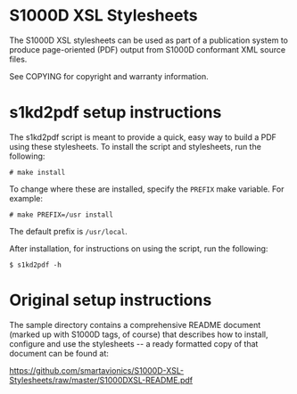 # S1000D XSL Stylesheets

The S1000D XSL stylesheets can be used as part of a publication system to produce
page-oriented (PDF) output from S1000D conformant XML source files.

See COPYING for copyright and warranty information.

# s1kd2pdf setup instructions

The s1kd2pdf script is meant to provide a quick, easy way to build a
PDF using these stylesheets. To install the script and stylesheets,
run the following:

```
# make install
```

To change where these are installed, specify the `PREFIX` make variable. For example:

```
# make PREFIX=/usr install
```

The default prefix is `/usr/local`.

After installation, for instructions on using the script, run the following:

```
$ s1kd2pdf -h
```

# Original setup instructions

The sample directory contains a comprehensive README document (marked up with S1000D tags,
of course) that describes how to install, configure and use the stylesheets -- a ready 
formatted copy of that document can be found at:

https://github.com/smartavionics/S1000D-XSL-Stylesheets/raw/master/S1000DXSL-README.pdf
